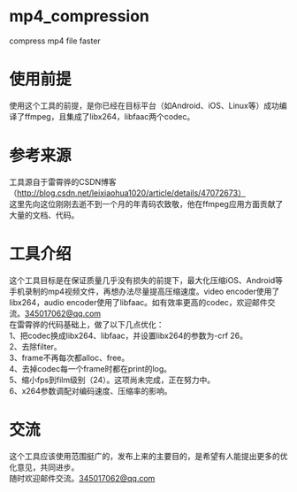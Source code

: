 # mp4_compression
compress mp4 file faster

# 使用前提
使用这个工具的前提，是你已经在目标平台（如Android、iOS、Linux等）成功编译了ffmpeg，且集成了libx264，libfaac两个codec。

# 参考来源
工具源自于雷霄骅的CSDN博客（http://blog.csdn.net/leixiaohua1020/article/details/47072673）<br>
这里先向这位刚刚去逝不到一个月的年青码农致敬，他在ffmpeg应用方面贡献了大量的文档、代码。

# 工具介绍
这个工具目标是在保证质量几乎没有损失的前提下，最大化压缩iOS、Android等手机录制的mp4视频文件，再想办法尽量提高压缩速度。video encoder使用了libx264，audio encoder使用了libfaac。如有效率更高的codec，欢迎邮件交流。345017062@qq.com<br>
  在雷霄骅的代码基础上，做了以下几点优化：<br>
  1、把codec换成libx264、libfaac，并设置libx264的参数为-crf 26。<br>
  2、去除filter。<br>
  3、frame不再每次都alloc、free。<br>
  4、去掉codec每一个frame时都在print的log。<br>
  5、缩小fps到film级别（24）。这项尚未完成，正在努力中。<br>
  6、x264参数调配对编码速度、压缩率的影响。

# 交流
这个工具应该使用范围挺广的，发布上来的主要目的，是希望有人能提出更多的优化意见，共同进步。<br>
随时欢迎邮件交流。345017062@qq.com<br>
